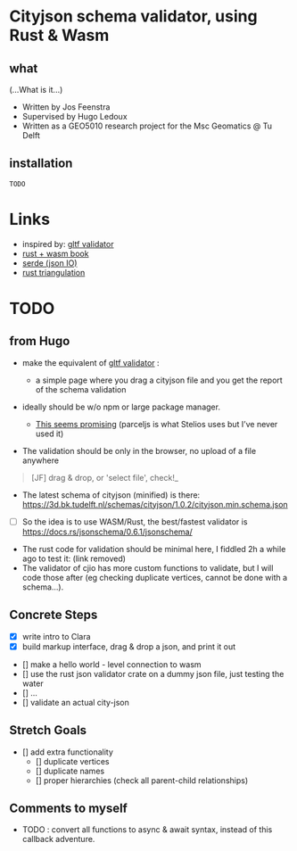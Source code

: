 # Cityjson schema validator, using Rust & Wasm 


what
----

(...What is it...)

- Written by Jos Feenstra
- Supervised by Hugo Ledoux
- Written as a GEO5010 research project for the Msc Geomatics @ Tu Delft 

installation
------------

```
TODO
```


Links 
=====
- inspired by: [gltf validator](https://github.khronos.org/glTF-Validator/)       
- [rust + wasm book](https://rustwasm.github.io/docs/book/introduction.html)
- [serde (json IO)](https://docs.serde.rs/serde_json/)
- [rust triangulation](https://hugoledoux.github.io/startin_wasm/www/dist/)



TODO
====

from Hugo
---------

- make the equivalent of [gltf validator](https://github.khronos.org/glTF-Validator/) : 
  - a simple page where you drag a cityjson file and you get the report of the schema validation

- ideally should be w/o npm or large package manager. 
  - [This seems promising](http://www.furidamu.org/blog/2020/07/10/rust-webassembly-in-the-browser/) (parceljs is what Stelios uses but I’ve never used it)

- The validation should be only in the browser, no upload of a file anywhere 
> [JF] drag & drop, or 'select file', check!_

- The latest schema of cityjson (minified) is there: https://3d.bk.tudelft.nl/schemas/cityjson/1.0.2/cityjson.min.schema.json
- [ ] So the idea is to use WASM/Rust, the best/fastest validator is https://docs.rs/jsonschema/0.6.1/jsonschema/

- The rust code for validation should be minimal here, I fiddled 2h a while ago to test it: (link removed)
- The validator of cjio has more custom functions to validate, but I will code those after (eg checking duplicate vertices, cannot be done with a schema…).


Concrete Steps
--------------

  - [X] write intro to Clara 
  - [X] build markup interface, drag & drop a json, and print it out
  - [] make a hello world - level connection to wasm 
  - [] use the rust json validator crate on a dummy json file, just testing the water
  - [] ...
  - [] validate an actual city-json 
  

Stretch Goals 
-------------
  
  - [] add extra functionality 
    - [] duplicate vertices
    - [] duplicate names
    - [] proper hierarchies (check all parent-child relationships)


Comments to myself
------------------
- TODO : convert all functions to async & await syntax, instead of this callback adventure.
